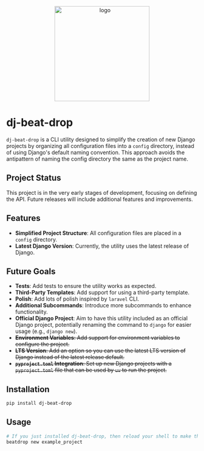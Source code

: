 
<div align="center">
  <p align="center">
    <img alt="logo" src="https://raw.githubusercontent.com/epicserve/dj-beat-drop/main/images/logo.jpg" alt="Logo" style="width: 250px;">
  </p>
</div>

# dj-beat-drop

`dj-beat-drop` is a CLI utility designed to simplify the creation of new Django projects by organizing all configuration
files into a `config` directory, instead of using Django's default naming convention. This approach avoids the
antipattern of naming the config directory the same as the project name.

## Project Status

This project is in the very early stages of development, focusing on defining the API. Future releases will include
additional features and improvements.

## Features

- **Simplified Project Structure**: All configuration files are placed in a `config` directory.
- **Latest Django Version**: Currently, the utility uses the latest release of Django.

## Future Goals

- **Tests**: Add tests to ensure the utility works as expected.
- **Third-Party Templates**: Add support for using a third-party template.
- **Polish**: Add lots of polish inspired by `laravel` CLI.
- **Additional Subcommands**: Introduce more subcommands to enhance functionality.
- **Official Django Project**: Aim to have this utility included as an official Django project, potentially renaming the 
  command to `django` for easier usage (e.g., `django new`).
- ~~**Environment Variables**: Add support for environment variables to configure the project.~~
- ~~**LTS Version**: Add an option so you can use the latest LTS version of Django instead of the latest release default.~~
- ~~**`pyproject.toml` Integration**: Set up new Django projects with a `pyproject.toml` file that can be used by `uv` to
  run the project.~~

## Installation

```sh
pip install dj-beat-drop
```

## Usage

```sh
# If you just installed dj-beat-drop, then reload your shell to make the command available.
beatdrop new example_project
```